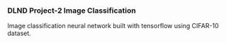 ### DLND Project-2 Image Classification

Image classification neural network built with tensorflow using CIFAR-10 dataset.
